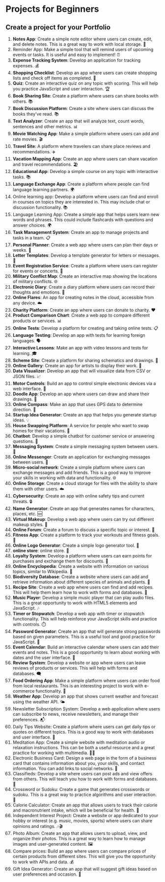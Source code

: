 # Projects for Beginners
## Create a project for your Portfolio

1. **Notes App**: Create a simple note editor where users can create, edit, and delete notes. This is a great way to work with local storage. 📝
2. Reminder App: Make a simple tool that will remind users of upcoming events or tasks. It is useful and easy to implement! ⏰
3. **Expense Tracking System**: Develop an application for tracking expenses. 💰
4. **Shopping Checklist**: Develop an app where users can create shopping lists and check off items as completed. 🛒
5. **Quiz**: Create an interactive quiz on any topic with scoring. This will help you practice JavaScript and user interaction. 🏆
6. **Book Sharing Site**: Create a platform where users can share books with others. 📚
7. **Book Discussion Platform**: Create a site where users can discuss the books they've read. 📚
8. **Text Analyzer**: Create an app that will analyze text, count words, sentences and other metrics. 📊
9. **Movie Watching App**: Make a simple platform where users can add and rate movies. 🎬
10. **Travel Site**: A platform where travelers can share place reviews and recommendations. ✈️
11. **Vacation Mapping App**: Create an app where users can share vacation and travel recommendations. 🏖️
12. **Educational App**: Develop a simple course on any topic with interactive tasks. 📚
13. **Language Exchange App**: Create a platform where people can find language learning partners. 🌍
14. Online learning app: Develop a platform where users can find and enroll in courses on topics they are interested in. This may include chat or discussion functionality. 📚
15. Language Learning App: Create a simple app that helps users learn new words and phrases. This could include flashcards with questions and answer choices. 🌍
16. **Task Management System**: Create an app to manage projects and tasks in a team. 📋
17. **Personal Planner**: Create a web app where users can plan their days or weeks. 📆
18. **Letter Templates**: Develop a template generator for letters or messages. 📨
19. **Event Registration Service**: Create a platform where users can register for events or concerts. 🎉
20. **Military Conflict Map**: Create an interactive map showing the locations of military conflicts. 🌐
21. **Electronic Diary**: Create a diary platform where users can record their thoughts and emotions. 📓
22. **Online Flares**: An app for creating notes in the cloud, accessible from any device. ☁️
23. **Charity Platform**: Create an app where users can donate to charity. ❤️
24. **Product Comparison Chart**: Create a web app to compare different products or services. 📊
25. **Online Tests**: Develop a platform for creating and taking online tests. 📋
26. **Language Testing**: Develop an app with tests for learning foreign languages. 🗣
27. **Interactive Lessons**: Make an app with video lessons and tests for learning. 🎓
28. **Scheme Site**: Create a platform for sharing schematics and drawings. 📐
29. **Online Gallery**: Create an app for artists to display their work. 🎨
30. **Data Visualizer**: Develop an app that will visualize data from CSV or JSON files. 📈
31. **Motor Controls**: Build an app to control simple electronic devices via a web interface. 🔌
32. **Doodle App**: Develop an app where users can draw and share their drawings. 🎨
33. **Online Compass**: Make an app that uses GPS data to determine direction. 🧭
34. **Startup Idea Generator**: Create an app that helps you generate startup ideas. 💡
35. **House Swapping Platform**: A service for people who want to swap homes for their vacations. 🏡
36. **Chatbot**: Develop a simple chatbot for customer service or answering questions. 🤖
37. **Messaging System**: Create a simple messaging system between users. 💌
38. **Online Messenger**: Create an application for exchanging messages between users. 📱
39. **Micro-social network**: Create a simple platform where users can exchange messages and add friends. This is a good way to improve your skills in working with data and functionality. 🌐
40. **Online Storage**: Create a cloud storage for files with the ability to share them with other users. ☁️
41. **Cybersecurity**: Create an app with online safety tips and current threats. 🔒
42. **Name Generator**: Create an app that generates names for characters, places, etc. 🆕
43. **Virtual Makeup**: Develop a web app where users can try out different makeup styles. 💄
44. **Online Forum**: Create a forum to discuss a specific topic or interest. 📢
45. **Fitness App**: Create a platform to track your workouts and fitness goals. 💪
46. **Online Logo Generator**: Create a simple logo generator tool. 👔
47. **online store**: online store. 🛒
48. **Loyalty System**: Develop a platform where users can earn points for purchases and exchange them for discounts. 🎁
49. **Online Encyclopedia**: Create a website with information on various topics, similar to Wikipedia. 📖
50. **Biodiversity Database**: Create a website where users can add and retrieve information about different species of animals and plants. 🌱
51. **Recipe Site**: Create a web app where users can find and add recipes. This will help them learn how to work with forms and databases. 🍳
52. **Music Player**: Develop a simple music player that can play audio files. This is a great opportunity to work with HTML5 elements and JavaScript. 🎶
53. **Timer or Stopwatch**: Develop a web app with timer or stopwatch functionality. This will help reinforce your JavaScript skills and practice with controls. ⏱️
54. **Password Generator**: Create an app that will generate strong passwords based on given parameters. This is a useful tool and good practice for JavaScript. 🔑
55. **Event Calendar**: Build an interactive calendar where users can add their events and notes. This is a good opportunity to learn about working with dates and the user interface. 📅
56. **Review System**: Develop a website or app where users can leave reviews of products or services. This will help with forms and databases. 🗨️
57. **Food Ordering App**: Make a simple platform where users can order food from local restaurants. This is an interesting project to work with e-commerce functionality. 🍔
58. **Weather App**: Develop an app that shows current weather and forecast using the weather API. 🌤️
59. Newsletter Subscription System: Develop a web application where users can subscribe to news, receive newsletters, and manage their preferences. 📬
60. Daily Tips Website: Create a platform where users can get daily tips or quotes on different topics. This is a good way to work with databases and user interface. 🌟
61. Meditation App: Create a simple website with meditation audio or relaxation instructions. This can be both a useful resource and a great practice for working with multimedia. 🧘‍♂️
62. Electronic Business Card: Design a web page in the form of a business card that contains information about you, your skills, and contact information. You can add links to social networks. 📇
63. Classifieds: Develop a site where users can post ads and view offers from others. This will teach you how to work with forms and databases. 📰
64. Crossword or Sudoku: Create a game that generates crosswords or sudoku. This is a great way to practice algorithms and user interaction. 🧩
65. Calorie Calculator: Create an app that allows users to track their calorie and macronutrient intake, which will be beneficial for health. 🥗
66. Independent Interest Project: Create a website or app dedicated to your hobby or interest (e.g. music, movies, sports) where users can share opinions and ratings. 🎶🎬
67. Photo Album: Create an app that allows users to upload, view, and organize their photos. This is a great way to learn how to manage images and user-generated content. 🖼️
68. Compare prices: Build an app where users can compare prices of certain products from different sites. This will give you the opportunity to work with APIs and data. 💰
69. Gift Idea Generator: Create an app that will suggest gift ideas based on user preferences and occasion. 🎁